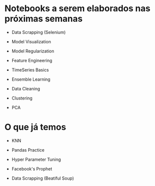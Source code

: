 # Notebooks a serem elaborados nas próximas semanas

* Data Scrapping (Selenium)

* Model Visualization

* Model Regularization

* Feature Engineering 

* TimeSeries Basics 

* Ensemble Learning 

* Data Cleaning

* Clustering 

* PCA 


# O que já temos 

* KNN

* Pandas Practice 

* Hyper Parameter Tuning 

* Facebook's Prophet

* Data Scrapping (Beatiful Soup)
